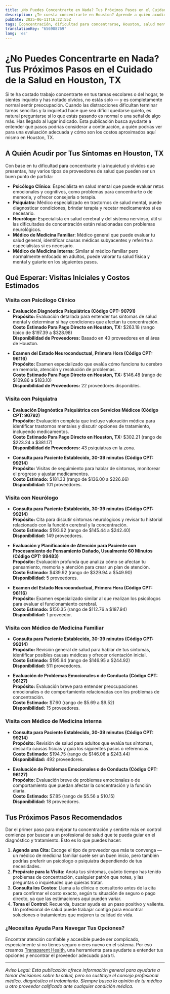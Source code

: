```yaml
---
title: ¿No Puedes Concentrarte en Nada? Tus Próximos Pasos en el Cuidado de la Salud en Houston, TX  
description: ¿Te cuesta concentrarte en Houston? Aprende a quién acudir, las visitas típicas y los costos estimados para recibir la atención adecuada para tus síntomas.  
pubDate: 2025-06-11T16:22:55Z
tags: [concentración, dificultad para concentrarse, Houston, salud mental, atención médica, síntomas, diagnóstico, costo de clínica]
translationKey: "656988769"
lang: 'es'
---
```


# ¿No Puedes Concentrarte en Nada? Tus Próximos Pasos en el Cuidado de la Salud en Houston, TX

Si te ha costado trabajo concentrarte en tus tareas escolares o del hogar, te sientes inquieto y has notado olvidos, no estás solo — y es completamente normal sentir preocupación. Cuando las distracciones dificultan terminar tareas sencillas y la inquietud hace que sea difícil quedarse quieto, es natural preguntarse si lo que estás pasando es normal o una señal de algo más. Has llegado al lugar indicado. Esta publicación busca ayudarte a entender qué pasos podrías considerar a continuación, a quién podrías ver para una evaluación adecuada y cómo son los costos aproximados aquí mismo en Houston, TX.

## A Quién Acudir por Tus Síntomas en Houston, TX

Con base en tu dificultad para concentrarte y la inquietud y olvidos que presentas, hay varios tipos de proveedores de salud que pueden ser un buen punto de partida:

- **Psicólogo Clínico**: Especialista en salud mental que puede evaluar retos emocionales y cognitivos, como problemas para concentrarte o de memoria, y ofrecer consejería o terapia.  
- **Psiquiatra**: Médico especializado en trastornos de salud mental, puede diagnosticar condiciones, brindar terapia y recetar medicamentos si es necesario.  
- **Neurólogo**: Especialista en salud cerebral y del sistema nervioso, útil si las dificultades de concentración están relacionadas con problemas neurológicos.  
- **Médico de Medicina Familiar**: Médico general que puede evaluar tu salud general, identificar causas médicas subyacentes y referirte a especialistas si es necesario.  
- **Médico de Medicina Interna**: Similar al médico familiar pero normalmente enfocado en adultos, puede valorar tu salud física y mental y guiarte en los siguientes pasos.

## Qué Esperar: Visitas Iniciales y Costos Estimados

### Visita con Psicólogo Clínico

- **Evaluación Diagnóstica Psiquiátrica (Código CPT: 90791)**  
  **Propósito:** Evaluación detallada para entender tus síntomas de salud mental y determinar si hay condiciones que afectan tu concentración.  
  **Costo Estimado Para Pago Directo en Houston, TX:** $263.18 (rango típico de $197.39 a $328.98)  
  **Disponibilidad de Proveedores:** Basado en 40 proveedores en el área de Houston.

- **Examen del Estado Neuroconductual, Primera Hora (Código CPT: 96116)**  
  **Propósito:** Examen especializado que evalúa cómo funciona tu cerebro en memoria, atención y resolución de problemas.  
  **Costo Estimado Para Pago Directo en Houston, TX:** $146.48 (rango de $109.86 a $183.10)  
  **Disponibilidad de Proveedores:** 22 proveedores disponibles.

### Visita con Psiquiatra

- **Evaluación Diagnóstica Psiquiátrica con Servicios Médicos (Código CPT: 90792)**  
  **Propósito:** Evaluación completa que incluye valoración médica para identificar trastornos mentales y discutir opciones de tratamiento, incluyendo medicamentos.  
  **Costo Estimado Para Pago Directo en Houston, TX:** $302.21 (rango de $223.24 a $381.17)  
  **Disponibilidad de Proveedores:** 43 psiquiatras en la zona.

- **Consulta para Paciente Establecido, 30-39 minutos (Código CPT: 99214)**  
  **Propósito:** Visitas de seguimiento para hablar de síntomas, monitorear el progreso y ajustar medicamentos.  
  **Costo Estimado:** $181.33 (rango de $136.00 a $226.66)  
  **Disponibilidad:** 101 proveedores.

### Visita con Neurólogo

- **Consulta para Paciente Establecido, 30-39 minutos (Código CPT: 99214)**  
  **Propósito:** Cita para discutir síntomas neurológicos y revisar tu historial relacionado con la función cerebral y la concentración.  
  **Costo Estimado:** $193.92 (rango de $145.44 a $242.40)  
  **Disponibilidad:** 149 proveedores.

- **Evaluación y Planificación de Atención para Paciente con Procesamiento de Pensamiento Dañado, Usualmente 60 Minutos (Código CPT: 99483)**  
  **Propósito:** Evaluación profunda que analiza cómo se afectan tu pensamiento, memoria y atención para crear un plan de atención.  
  **Costo Estimado:** $439.92 (rango de $329.94 a $549.90)  
  **Disponibilidad:** 5 proveedores.

- **Examen del Estado Neuroconductual, Primera Hora (Código CPT: 96116)**  
  **Propósito:** Examen especializado similar al que realizan los psicólogos para evaluar el funcionamiento cerebral.  
  **Costo Estimado:** $150.35 (rango de $112.76 a $187.94)  
  **Disponibilidad:** 1 proveedor.

### Visita con Médico de Medicina Familiar

- **Consulta para Paciente Establecido, 30-39 minutos (Código CPT: 99214)**  
  **Propósito:** Revisión general de salud para hablar de tus síntomas, identificar posibles causas médicas y ofrecer orientación inicial.  
  **Costo Estimado:** $195.94 (rango de $146.95 a $244.92)  
  **Disponibilidad:** 511 proveedores.

- **Evaluación de Problemas Emocionales o de Conducta (Código CPT: 96127)**  
  **Propósito:** Evaluación breve para entender preocupaciones emocionales o de comportamiento relacionadas con los problemas de concentración.  
  **Costo Estimado:** $7.60 (rango de $5.69 a $9.52)  
  **Disponibilidad:** 15 proveedores.

### Visita con Médico de Medicina Interna

- **Consulta para Paciente Establecido, 30-39 minutos (Código CPT: 99214)**  
  **Propósito:** Revisión de salud para adultos que evalúa tus síntomas, descarta causas físicas y guía los siguientes pasos o referencias.  
  **Costo Estimado:** $194.75 (rango de $146.06 a $243.44)  
  **Disponibilidad:** 492 proveedores.

- **Evaluación de Problemas Emocionales o de Conducta (Código CPT: 96127)**  
  **Propósito:** Evaluación breve de problemas emocionales o de comportamiento que puedan afectar la concentración y la función diaria.  
  **Costo Estimado:** $7.85 (rango de $5.56 a $10.15)  
  **Disponibilidad:** 18 proveedores.

## Tus Próximos Pasos Recomendados

Dar el primer paso para mejorar tu concentración y sentirte más en control comienza por buscar a un profesional de salud que te pueda guiar en el diagnóstico y tratamiento. Esto es lo que puedes hacer:

1. **Agenda una Cita:** Escoge el tipo de proveedor que más te convenga — un médico de medicina familiar suele ser un buen inicio, pero también podrías preferir un psicólogo o psiquiatra dependiendo de tus necesidades.  
2. **Prepárate para la Visita:** Anota tus síntomas, cuánto tiempo has tenido problemas de concentración, cualquier patrón que notes, y las preguntas o inquietudes que quieras tratar.  
3. **Consulta los Costos:** Llama a la clínica o consultorio antes de la cita para confirmar el costo exacto, según tu situación de seguro o pago directo, ya que las estimaciones aquí pueden variar.  
4. **Toma el Control:** Recuerda, buscar ayuda es un paso positivo y valiente. Un profesional de salud puede trabajar contigo para encontrar soluciones o tratamientos que mejoren tu calidad de vida.

### ¿Necesitas Ayuda Para Navegar Tus Opciones?

Encontrar atención confiable y accesible puede ser complicado, especialmente si no tienes seguro o eres nuevo en el sistema. Por eso creamos [Transparent Health](https://transparenthealth.ai), una herramienta para ayudarte a entender tus opciones y encontrar el proveedor adecuado para ti.

---

*Aviso Legal: Esta publicación ofrece información general para ayudarte a tomar decisiones sobre tu salud, pero no sustituye el consejo profesional médico, diagnóstico ni tratamiento. Siempre busca la opinión de tu médico u otro proveedor calificado ante cualquier condición médica.*